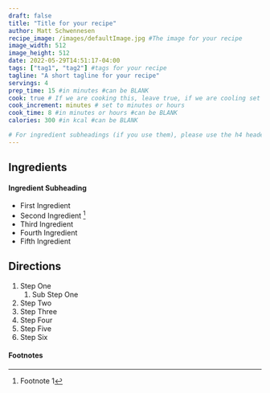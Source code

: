 ```yaml
---
draft: false
title: "Title for your recipe"
author: Matt Schwennesen
recipe_image: /images/defaultImage.jpg #The image for your recipe
image_width: 512
image_height: 512
date: 2022-05-29T14:51:17-04:00
tags: ["tag1", "tag2"] #tags for your recipe
tagline: "A short tagline for your recipe"
servings: 4
prep_time: 15 #in minutes #can be BLANK
cook: true # If we are cooking this, leave true, if we are cooling set to false
cook_increment: minutes # set to minutes or hours
cook_time: 8 #in minutes or hours #can be BLANK
calories: 300 #in kcal #can be BLANK

# For ingredient subheadings (if you use them), please use the h4 header.  For print view I have those elements targeted
---
```



## Ingredients

#### Ingredient Subheading

- First Ingredient
- Second Ingredient [^1]
- Third Ingredient
- Fourth Ingredient
- Fifth Ingredient


## Directions

1. Step One
   1. Sub Step One
2. Step Two
3. Step Three
4. Step Four
5. Step Five
6. Step Six

#### Footnotes

[^1]: Footnote 1
